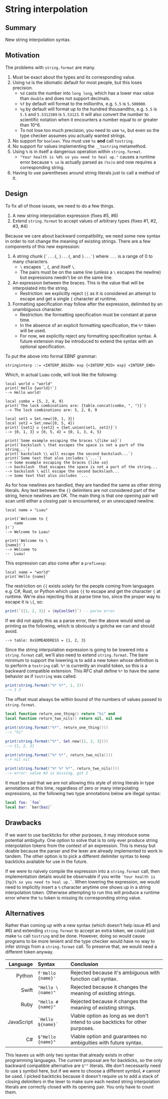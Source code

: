 # String interpolation

## Summary

New string interpolation syntax.

## Motivation

The problems with `string.format` are many.

1. Must be exact about the types and its corresponding value.
2. Using `%d` is the idiomatic default for most people, but this loses precision.
   * `%d` casts the number into `long long`, which has a lower max value than `double` and does not support decimals.
   * `%f` by default will format to the millionths, e.g. `5.5` is `5.500000`.
   * `%g` by default will format up to the hundred thousandths, e.g. `5.5` is `5.5` and `5.5312389` is `5.53123`. It will also convert the number to scientific notation when it encounters a number equal to or greater than 10^6.
   * To not lose too much precision, you need to use `%s`, but even so the type checker assumes you actually wanted strings.
3. No support for `boolean`. You must use `%s` **and** call `tostring`.
4. No support for values implementing the `__tostring` metamethod.
5. Using `%` is in itself a dangerous operation within `string.format`.
   * `"Your health is %d% so you need to heal up."` causes a runtime error because `% so` is actually parsed as `(%s)o` and now requires a corresponding string.
6. Having to use parentheses around string literals just to call a method of it.

## Design

To fix all of those issues, we need to do a few things.

1. A new string interpolation expression (fixes #5, #6)
2. Extend `string.format` to accept values of arbitrary types (fixes #1, #2, #3, #4)

Because we care about backward compatibility, we need some new syntax in order to not change the meaning of existing strings. There are a few components of this new expression:

1. A string chunk (`` `...{ ``, `}...{`, and `` }...` ``) where `...` is a range of 0 to many characters.
   * `\` escapes `` ` ``, `{`, and itself `\`.
   * The pairs must be on the same line (unless a `\` escapes the newline) but expressions needn't be on the same line.
2. An expression between the braces. This is the value that will be interpolated into the string.
   * Restriction: we explicitly reject `{{` as it is considered an attempt to escape and get a single `{` character at runtime.
3. Formatting specification may follow after the expression, delimited by an unambiguous character.
   * Restriction: the formatting specification must be constant at parse time.
   * In the absence of an explicit formatting specification, the `%*` token will be used.
   * For now, we explicitly reject any formatting specification syntax. A future extension may be introduced to extend the syntax with an optional specification.

To put the above into formal EBNF grammar:

```
stringinterp ::= <INTERP_BEGIN> exp {<INTERP_MID> exp} <INTERP_END>
```

Which, in actual Luau code, will look like the following:

```
local world = "world"
print(`Hello {world}!`)
--> Hello world!

local combo = {5, 2, 8, 9}
print(`The lock combinations are: {table.concat(combo, ", ")}`)
--> The lock combinations are: 5, 2, 8, 9

local set1 = Set.new({0, 1, 3})
local set2 = Set.new({0, 5, 4})
print(`{set1} ∪ {set2} = {Set.union(set1, set2)}`)
--> {0, 1, 3} ∪ {0, 5, 4} = {0, 1, 3, 4, 5}

print(`Some example escaping the braces \{like so}`)
print(`backslash \ that escapes the space is not a part of the string...`)
print(`backslash \\ will escape the second backslash...`)
print(`Some text that also includes \`...`)
--> Some example escaping the braces {like so}
--> backslash  that escapes the space is not a part of the string...
--> backslash \ will escape the second backslash...
--> Some text that also includes `...
```

As for how newlines are handled, they are handled the same as other string literals. Any text between the `{}` delimiters are not considered part of the string, hence newlines are OK. The main thing is that one opening pair will scan until either a closing pair is encountered, or an unescaped newline.

```
local name = "Luau"

print(`Welcome to {
    name
}!`)
--> Welcome to Luau!

print(`Welcome to \
{name}!`)
--> Welcome to
--  Luau!
```

This expression can also come after a `prefixexp`:

```
local name = "world"
print`Hello {name}`
```

The restriction on `{{` exists solely for the people coming from languages e.g. C#, Rust, or Python which uses `{{` to escape and get the character `{` at runtime. We're also rejecting this at parse time too, since the proper way to escape it is `\{`, so:

```lua
print(`{{1, 2, 3}} = {myCoolSet}`) -- parse error
```

If we did not apply this as a parse error, then the above would wind up printing as the following, which is obviously a gotcha we can and should avoid.

```
--> table: 0xSOMEADDRESS = {1, 2, 3}
```

Since the string interpolation expression is going to be lowered into a `string.format` call, we'll also need to extend `string.format`. The bare minimum to support the lowering is to add a new token whose definition is to perform a `tostring` call. `%*` is currently an invalid token, so this is a backward compatible extension. This RFC shall define `%*` to have the same behavior as if `tostring` was called.

```lua
print(string.format("%* %*", 1, 2))
--> 1 2
```

The offset must always be within bound of the numbers of values passed to `string.format`.

```lua
local function return_one_thing() return "hi" end
local function return_two_nils() return nil, nil end

print(string.format("%*", return_one_thing()))
--> "hi"

print(string.format("%*", Set.new({1, 2, 3})))
--> {1, 2, 3}

print(string.format("%* %*", return_two_nils()))
--> nil nil

print(string.format("%* %* %*", return_two_nils()))
--> error: value #3 is missing, got 2
```

It must be said that we are not allowing this style of string literals in type annotations at this time, regardless of zero or many interpolating expressions, so the following two type annotations below are illegal syntax:

```lua
local foo: `foo`
local bar: `bar{baz}`
```

## Drawbacks

If we want to use backticks for other purposes, it may introduce some potential ambiguity. One option to solve that is to only ever produce string interpolation tokens from the context of an expression. This is messy but doable because the parser and the lexer are already implemented to work in tandem. The other option is to pick a different delimiter syntax to keep backticks available for use in the future.

If we were to naively compile the expression into a `string.format` call, then implementation details would be observable if you write `` `Your health is {hp}% so you need to heal up.` ``. When lowering the expression, we would need to implicitly insert a `%` character anytime one shows up in a string interpolation token. Otherwise attempting to run this will produce a runtime error where the `%s` token is missing its corresponding string value.

## Alternatives

Rather than coming up with a new syntax (which doesn't help issue #5 and #6) and extending `string.format` to accept an extra token, we could just make `%s` call `tostring` and be done. However, doing so would cause programs to be more lenient and the type checker would have no way to infer strings from a `string.format` call. To preserve that, we would need a different token anyway.

Language   | Syntax                | Conclusion
----------:|:----------------------|:-----------
Python     | `f'Hello {name}'`     | Rejected because it's ambiguous with function call syntax.
Swift      | `"Hello \(name)"`     | Rejected because it changes the meaning of existing strings.
Ruby       | `"Hello #{name}"`     | Rejected because it changes the meaning of existing strings.
JavaScript | `` `Hello ${name}` `` | Viable option as long as we don't intend to use backticks for other purposes.
C#         | `$"Hello {name}"`     | Viable option and guarantees no ambiguities with future syntax.

This leaves us with only two syntax that already exists in other programming languages. The current proposal are for backticks, so the only backward compatible alternative are `$""` literals. We don't necessarily need to use `$` symbol here, but if we were to choose a different symbol, `#` cannot be used. I picked backticks because it doesn't require us to add a stack of closing delimiters in the lexer to make sure each nested string interpolation literals are correctly closed with its opening pair. You only have to count them.
